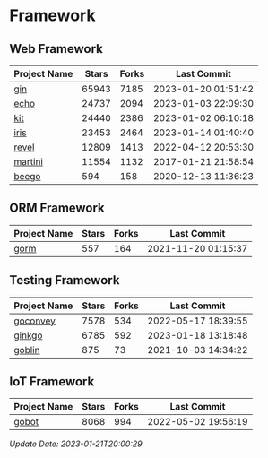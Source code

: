 # Framework

## Web Framework
| Project Name | Stars | Forks | Last Commit |
| ------------ | ----- | ----- | ----------- |
| [gin](https://github.com/gin-gonic/gin) | 65943 | 7185 | 2023-01-20 01:51:42 |
| [echo](https://github.com/labstack/echo) | 24737 | 2094 | 2023-01-03 22:09:30 |
| [kit](https://github.com/go-kit/kit) | 24440 | 2386 | 2023-01-02 06:10:18 |
| [iris](https://github.com/kataras/iris) | 23453 | 2464 | 2023-01-14 01:40:40 |
| [revel](https://github.com/revel/revel) | 12809 | 1413 | 2022-04-12 20:53:30 |
| [martini](https://github.com/go-martini/martini) | 11554 | 1132 | 2017-01-21 21:58:54 |
| [beego](https://github.com/astaxie/beego) | 594 | 158 | 2020-12-13 11:36:23 |

## ORM Framework
| Project Name | Stars | Forks | Last Commit |
| ------------ | ----- | ----- | ----------- |
| [gorm](https://github.com/jinzhu/gorm) | 557 | 164 | 2021-11-20 01:15:37 |

## Testing Framework
| Project Name | Stars | Forks | Last Commit |
| ------------ | ----- | ----- | ----------- |
| [goconvey](https://github.com/smartystreets/goconvey) | 7578 | 534 | 2022-05-17 18:39:55 |
| [ginkgo](https://github.com/onsi/ginkgo) | 6785 | 592 | 2023-01-18 13:18:48 |
| [goblin](https://github.com/franela/goblin) | 875 | 73 | 2021-10-03 14:34:22 |

## IoT Framework
| Project Name | Stars | Forks | Last Commit |
| ------------ | ----- | ----- | ----------- |
| [gobot](https://github.com/hybridgroup/gobot) | 8068 | 994 | 2022-05-02 19:56:19 |

*Update Date: 2023-01-21T20:00:29*